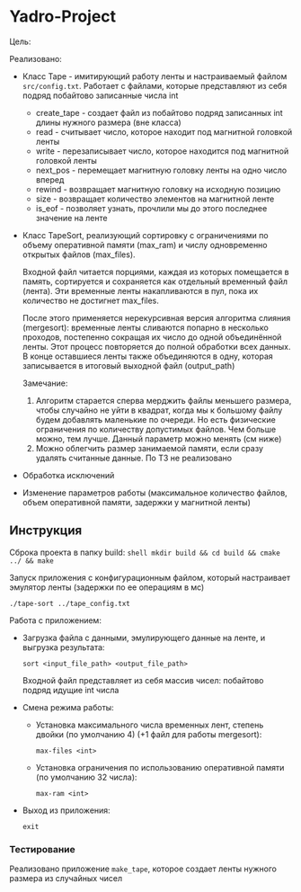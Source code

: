 # Yadro-Project
Цель:

Реализовано:
* Класс Tape - имитирующий работу ленты и настраиваемый файлом `src/config.txt`. Работает с файлами, которые представляют из себя подряд побайтово записанные числа int
    * create_tape - создает файл из побайтово подряд записанных int длины нужного размера (вне класса)
    * read - считывает число, которое находит под магнитной головкой ленты
    * write - перезаписывает число, которое находится под магнитной головкой ленты
    * next_pos - перемещает магнитную головку ленты на одно число вперед
    * rewind - возвращает магнитную головку на исходную позицию
    * size - возвращает количество элементов на магнитной ленте
    * is_eof - позволяет узнать, прочлили мы до этого последнее значение на ленте
* Класс TapeSort, реализующий сортировку с ограничениями по объему оперативной памяти (max_ram) и числу одновременно открытых файлов (max_files).

    Входной файл читается порциями, каждая из которых помещается в память, сортируется и сохраняется как отдельный временный файл (лента). Эти временные ленты накапливаются в пул, пока их количество не достигнет max_files.

    После этого применяется нерекурсивная версия алгоритма слияния (mergesort): временные ленты сливаются попарно в несколько проходов, постепенно сокращая их число до одной объединённой ленты. Этот процесс повторяется до полной обработки всех данных. В конце оставшиеся ленты также объединяются в одну, которая записывается в итоговый выходной файл (output_path)      

    Замечание: 
    1) Алгоритм старается сперва мерджить файлы меньшего размера, чтобы случайно не уйти в квадрат, когда мы к большому файлу будем добавлять маленькие по очереди. Но есть физические ограничения по количеству допустимых файлов. Чем больше можно, тем лучше. Данный параметр можно менять (см ниже)
    2) Можно облегчить размер занимаемой памяти, если сразу удалять считанные данные. По ТЗ не реализовано

* Обработка исключений
* Изменение параметров работы (максимальное количество файлов, объем оперативной памяти, задержки у магнитной ленты)

## Инструкция

Сброка проекта в папку build:
    ```shell
    mkdir build && cd build && cmake ../ && make
    ```

Запуск приложения с конфигурационным файлом, который настраивает эмулятор ленты (задержки по ее операциям в мс)
```shell
./tape-sort ../tape_config.txt
```

Работа с приложением:
* Загрузка файла с данными, эмулирующего данные на ленте, и выгрузка результата:
    ```shell
    sort <input_file_path> <output_file_path>
    ```

    Входной файл представляет из себя массив чисел: побайтово подряд идущие int числа
* Смена режима работы:
    * Установка максимального числа временных лент, степень двойки (по умолчанию 4) (+1 файл для работы mergesort):
        ```shell
        max-files <int>
        ```
    * Установка ограничения по использованию оперативной памяти (по умолчанию 32 числа):
        ```shell
        max-ram <int>
        ```
* Выход из приложения:
    ```shell
    exit
    ```

### Тестирование
Реализовано приложение `make_tape`, которое создает ленты нужного размера из случайных чисел
